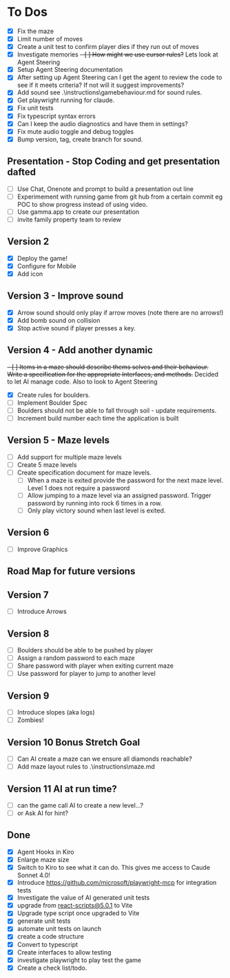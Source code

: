 # To Dos

- [X] Fix the maze
- [x] Limit number of moves
- [x] Create a unit test to confirm player dies if they run out of moves
- [x] Investigate memories
~~- [ ] How might we use cursor rules?~~ Lets look at Agent Steering
- [x] Setup Agent Steering documentation
- [x] After setting up Agent Steering can I get the agent to review the code to see if it meets criteria? If not will it suggest improvements?
- [x] Add sound see .\instructions\gamebehaviour.md for sound rules.
- [x] Get playwright running for claude.
- [x] Fix unit tests
- [x] Fix typescript syntax errors
- [x] Can I keep the audio diagnostics and have them in settings?
- [x] Fix mute audio toggle and debug toggles
- [x] Bump version, tag, create branch for sound.

## Presentation - Stop Coding and get presentation dafted

- [ ] Use Chat, Onenote and prompt to build a presentation out line
- [ ] Experimement with running game from git hub from a certain commit eg POC to show progress instead of using video.
- [ ] Use gamma.app to create our presentation
- [ ] invite family property team to review

## Version 2

- [x] Deploy the game!
- [x] Configure for Mobile
- [x] Add icon

## Version 3 - Improve sound

- [x] Arrow sound should only play if arrow moves (note there are no arrows!)
- [x] Add bomb sound on collision
- [x] Stop active sound if player presses a key.
  
## Version 4 - Add another dynamic

~~- [ ] Items in a maze should describe thems selves and their behaviour. Write a specification for the appropriate Interfaces, and methods.~~ Decided to let AI manage code. Also to look to Agent Steering

- [x] Create rules for boulders.
- [ ] Implement Boulder Spec
- [ ] Boulders should not be able to fall through soil - update requirements.
- [ ] Increment build number each time the application is built

## Version 5 - Maze levels

- [ ] Add support for multiple maze levels
- [ ] Create 5 maze levels
- [ ] Create specification document for maze levels.
  - [ ] When a maze is exited provide the password for the next maze level. Level 1 does not require a password
  - [ ] Allow jumping to a maze level via an assigned password. Trigger password by running into rock 6 times in a row.
  - [ ] Only play victory sound when last level is exited.

## Version 6

- [ ] Improve Graphics

## Road Map for future versions

## Version 7

- [ ] Introduce Arrows

## Version 8

- [ ] Boulders should be able to be pushed by player
- [ ] Assign a random password to each maze
- [ ] Share password with player when exiting current maze
- [ ] Use password for player to jump to another level

## Version 9

- [ ] Introduce slopes (aka logs)
- [ ] Zombies!

## Version 10 Bonus Stretch Goal

- [ ] Can AI create a maze can we ensure all diamonds reachable?
- [ ] Add maze layout rules to .\instructions\maze.md

## Version 11 AI at run time?

- [ ] can the game call AI to create a new level...?
- [ ] or Ask AI for hint?

## Done

- [x] Agent Hooks in Kiro
- [x] Enlarge maze size
- [x] Switch to Kiro to see what it can do. This gives me access to Caude Sonnet 4.0!
- [x] Introduce https://github.com/microsoft/playwright-mcp for integration tests
- [x] Investigate the value of AI generated unit tests
- [x] upgrade from react-scripts@5.0.1 to Vite
- [x] Upgrade type script once upgraded to Vite
- [x] generate unit tests
- [x] automate unit tests on launch
- [x] create a code structure
- [x] Convert to typescript
- [x] Create interfaces to allow testing
- [x] investigate playwright to play test the game
- [x] Create a check list/todo.